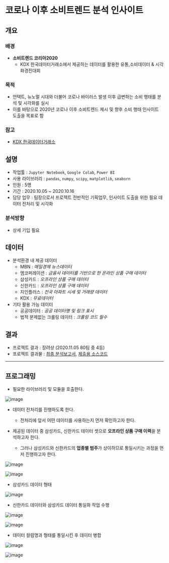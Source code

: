 # 코로나 이후 소비트렌드 분석 인사이트

## 개요
### 배경
- **소비트렌드 코리아2020**
  - KDX 한국데이터거래소에서 제공하는 데이터를 활용한 유통,소비데이터 & 시각화경진대회
### 목적
- 언택트, 뉴노멀 시대와 더불어 코로나 바이러스 발생 이후 급변하는 소비 행태를 분석 및 시각화를 실시
- 이를 바탕으로 2020년 코로나 이후 소비트렌드 제시 및 향후 소비 행태 인사이트 도출을 목표로 함
### 참고
- [KDX 한국데이터거래소](https://lab.kdx.kr/adl/contest/main.php)

## 설명
- 작업툴 : `Jupyter Notebook`, `Google Colab`, `Power BI`
- 사용 라이브러리 : `pandas`, `numpy`, `scipy`, `matplotlib`, `seaborn`
- 인원 : 5명
- 기간 : 2020.10.05 ~ 2020.10.16
- 담당 업무 : 팀장으로서 프로젝트 전반적인 기획업무, 인사이트 도출을 위한 필요 데이터 전처리 및 시각화

### 분석방향
- 상세 기입 필요
## 데이터
- 분석환경 내 제공 데이터
  - MBN : *매일경제 뉴스데이터*
  - 엠코퍼레이션 : *금융사 데이터를 기반으로 한 온라인 상품 구매 데이터*
  - 삼성카드 : *오프라인 상품 구매 데이터*
  - 신한카드 : *오프라인 상품 구매 데이터*
  - 지인플러스 : *전국 아파트 시세 및 거래량 데이터*
  - KDX : *무료데이터*
- 기타 활용 가능 데이터
  - 공공데이터 : *공공 데이터명 및 링크 표시*
  - 법적 문제없는 크롤링 데이터 : *크롤링 코드 필수*
## 결과
- 프로젝트 결과 : 장려상 (2020.11.05 80팀 중 4등)
- 프로젝트 결과물 : [최종 분석보고서](https://github.com/OH1107/Project/blob/master/%EC%BD%94%EB%A1%9C%EB%82%98_%EC%9D%B4%ED%9B%84_%EC%86%8C%EB%B9%84%ED%8A%B8%EB%A0%8C%EB%93%9C_%EB%B6%84%EC%84%9D_%EC%9D%B8%EC%82%AC%EC%9D%B4%ED%8A%B8/%E1%84%8F%E1%85%A9%E1%84%85%E1%85%A9%E1%84%82%E1%85%A1_%E1%84%8B%E1%85%B5%E1%84%92%E1%85%AE_%E1%84%89%E1%85%A9%E1%84%87%E1%85%B5%E1%84%90%E1%85%B3%E1%84%85%E1%85%A6%E1%86%AB%E1%84%83%E1%85%B3_%E1%84%87%E1%85%AE%E1%86%AB%E1%84%89%E1%85%A5%E1%86%A8_%E1%84%8B%E1%85%B5%E1%86%AB%E1%84%89%E1%85%A1%E1%84%8B%E1%85%B5%E1%84%90%E1%85%B3.pdf), [제출용 소스코드](https://github.com/OH1107/Project/blob/master/%EC%BD%94%EB%A1%9C%EB%82%98_%EC%9D%B4%ED%9B%84_%EC%86%8C%EB%B9%84%ED%8A%B8%EB%A0%8C%EB%93%9C_%EB%B6%84%EC%84%9D_%EC%9D%B8%EC%82%AC%EC%9D%B4%ED%8A%B8/final_analysis.ipynb)
---
## 프로그래밍
- 필요한 라이브러리 및 모듈을 호출한다.

![image](https://user-images.githubusercontent.com/67505208/100179813-1f8e3280-2f1a-11eb-9079-9b852b055ee8.png)

- 데이터 전처리를 진행하도록 한다.
  - 전처리에 앞서 어떤 데이터를 사용하는지 먼저 확인하고자 한다.

- 제공된 데이터 중 삼성카드, 신한카드 데이터 셋으로 **오프라인 상품 구매 이력**을 분석하고자 한다.
  - 그러나 삼성카드와 신한카드의 **업종별 범주**가 상이하므로 통일시키는 과정을 먼저 진행하고자 한다.
  
![image](https://user-images.githubusercontent.com/67505208/100180133-e30f0680-2f1a-11eb-88c4-bf19d152d5f7.png)

![image](https://user-images.githubusercontent.com/67505208/100180184-f7530380-2f1a-11eb-929a-aa270f35c55d.png)

- 삼성카드 데이터 형태

![image](https://user-images.githubusercontent.com/67505208/100336808-f654cb80-3019-11eb-8cf9-cb9081b57d7a.png)

- 신한카드 데이터와 삼성카드 데이터 통일화 작업 수행

![image](https://user-images.githubusercontent.com/67505208/100336953-20a68900-301a-11eb-93d8-0307ca3fe7de.png)

![image](https://user-images.githubusercontent.com/67505208/100337044-416ede80-301a-11eb-9f50-3b28ca66b30e.png)

- 데이터 컬렴명과 형태를 통일시킨 후 데이터 병합

![image](https://user-images.githubusercontent.com/67505208/100337206-6f542300-301a-11eb-8b76-87165d03fff9.png)

![image](https://user-images.githubusercontent.com/67505208/100337352-9f032b00-301a-11eb-9604-e45642e7c6e9.png)
